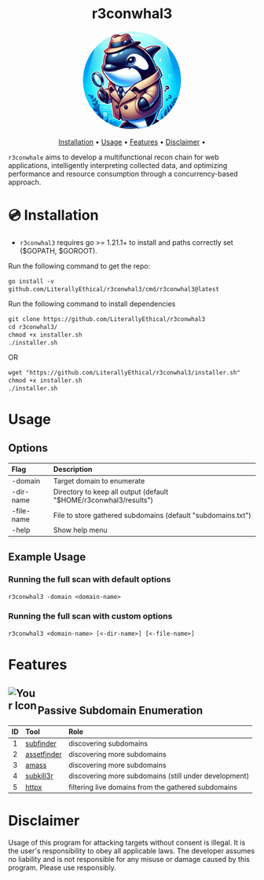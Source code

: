 <h1 style="text-align: center;">r3conwhal3</h1>

<div style="text-align:center;">
  <img src="assets/images/r3conwhal3.png" alt="R3conKill3r Logo" style="border-radius: 50%; width: 200px; height: 200px;">
</div>

<p align="center">
  <a href="#💿-installation">Installation</a> •
  <a href="#usage">Usage</a> •
  <a href="#features">Features</a> •
  <a href="#disclaimer">Disclaimer</a> •
</p>



`r3conwhale` aims to develop a multifunctional  recon chain for web applications, intelligently interpreting collected data, and optimizing  performance and resource consumption through a concurrency-based approach.

# 💿 Installation

- `r3conwhal3` requires go >= 1.21.1+ to install and paths correctly set ($GOPATH, $GOROOT). 

Run the following command to get the repo:

```
go install -v github.com/LiterallyEthical/r3conwhal3/cmd/r3conwhal3@latest
```

Run the following command to install dependencies

```
git clone https://github.com/LiterallyEthical/r3conwhal3
cd r3conwhal3/
chmod +x installer.sh
./installer.sh
```
OR

```
wget "https://github.com/LiterallyEthical/r3conwhal3/installer.sh"
chmod +x installer.sh
./installer.sh
```



# Usage

## Options

| Flag | Description |
|:---------|:---------|
| -domain| Target domain to enumerate |
| -dir-name | Directory to keep all output (default "$HOME/r3conwhal3/results") |
| -file-name | File to store gathered subdomains (default "subdomains.txt") |
| -help | Show help menu | 

## Example Usage

### Running the full scan with default options
```
r3conwhal3 -domain <domain-name>
```

### Running the full scan with custom options

```
r3conwhal3 <domain-name> [<-dir-name>] [<-file-name>] 
```


# Features


## <div style="position: relative; display: flex; align-items: flex-end;"><img src="assets/images/inspector_gadget.ico" alt="Your Icon" width="60" height="60"> Passive Subdomain Enumeration 

| ID | Tool | Role |
|:---------:|:---------|:---------|
| 1 | [subfinder](https://github.com/projectdiscovery/subfinder)  | discovering subdomains
| 2 | [assetfinder](https://github.com/tomnomnom/assetfinder)  | discovering more subdomains
| 3 | [amass](https://github.com/owasp-amass/amass)  | discovering more subdomains
| 4 | [subkill3r](https://github.com/LiterallyEthical/r3conwhal3/pkg/subkill3r)  | discovering more subdomains (still under development) 
| 5 | [httpx](https://github.com/projectdiscovery/httpx/tree/v1.3.7)  | filtering live domains from the gathered subdomains 

# Disclaimer

Usage of this program for attacking targets without consent is illegal. It is the user's responsibility to obey all applicable laws. The developer assumes no liability and is not responsible for any misuse or damage caused by this program. Please use responsibly.




